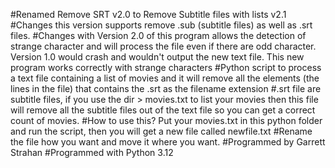 #Renamed Remove SRT v2.0 to Remove Subtitle files with lists v2.1
#Changes this version supports remove .sub (subtitle files) as well as .srt files.
#Changes with Version 2.0 of this program allows the detection of strange character and will process the file even if there are odd character. Version 1.0 would crash and wouldn't output the new text file. This new program works correctly with strange characters
#Python script to process a text file containing a list of movies and it will remove all the elements (the lines in the file) that contains the .srt as the filename extension
#.srt file are subtitle files, if you use the dir > movies.txt to list your movies then this file will remove all the subtitle files out of the text file so you can get a correct count of movies.
#How to use this? Put your movies.txt in this python folder and run the script, then you will get a new file called newfile.txt
#Rename the file how you want and move it where you want.
#Programmed by Garrett Strahan
#Programmed with Python 3.12
